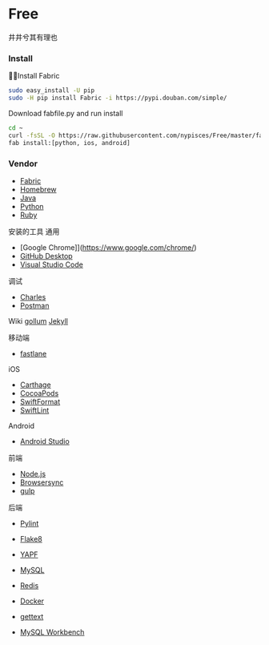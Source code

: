 # Free
井井兮其有理也

### Install
Install Fabric
```bash
sudo easy_install -U pip
sudo -H pip install Fabric -i https://pypi.douban.com/simple/
```

Download fabfile.py and run install
```bash
cd ~
curl -fsSL -O https://raw.githubusercontent.com/nypisces/Free/master/fabfile.py
fab install:[python, ios, android]
```

### Vendor
- [Fabric](http://www.fabfile.org)
- [Homebrew](https://brew.sh/)
- [Java](https://www.java.com)
- [Python](https://www.python.org)
- [Ruby](https://www.ruby-lang.org)

安装的工具
通用
- [Google Chrome]](https://www.google.com/chrome/)
- [GitHub Desktop](https://desktop.github.com)
- [Visual Studio Code](https://code.visualstudio.com)

调试
- [Charles](https://www.charlesproxy.com)
- [Postman](https://www.getpostman.com)

Wiki
[gollum](https://github.com/gollum/gollum)
[Jekyll](https://jekyllrb.com)

移动端
- [fastlane](https://fastlane.tools)

iOS
- [Carthage](https://github.com/Carthage/Carthage)
- [CocoaPods](https://cocoapods.org/)
- [SwiftFormat](https://github.com/nicklockwood/SwiftFormat)
- [SwiftLint](https://github.com/realm/SwiftLint)

Android
- [Android Studio](https://developer.android.com/studio/)

前端
- [Node.js](https://nodejs.org)
- [Browsersync](https://browsersync.io/)
- [gulp](https://gulpjs.com)

后端
- [Pylint](https://www.pylint.org)
- [Flake8](https://flake8.pycqa.org/en/latest/)
- [YAPF](https://github.com/google/yapf)

- [MySQL](https://www.mysql.com)
- [Redis](https://redis.io)

- [Docker](https://www.docker.com)
- [gettext](https://www.gnu.org/software/gettext/)
- [MySQL Workbench](https://www.mysql.com/products/workbench/)
